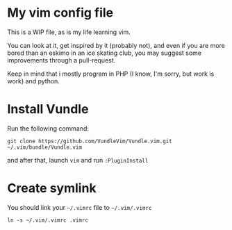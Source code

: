# My vim config file

This is a WIP file, as is my life learning vim.

You can look at it, get inspired by it (probably not), and even if
you are more bored than an eskimo in an ice skating club, you may
suggest some improvements through a pull-request.

Keep in mind that i mostly program in PHP (I know, I'm sorry, but work
is work) and python.

# Install Vundle

Run the following command:

```
git clone https://github.com/VundleVim/Vundle.vim.git ~/.vim/bundle/Vundle.vim
```

and after that, launch `vim` and run `:PluginInstall`

# Create symlink

You should link your `~/.vimrc` file to `~/.vim/.vimrc`

```
ln -s ~/.vim/.vimrc .vimrc
```
